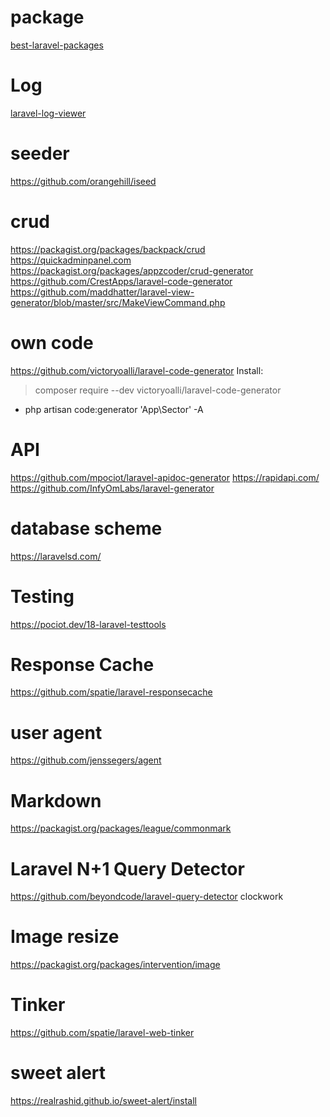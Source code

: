 # package
[best-laravel-packages](https://www.cloudways.com/blog/best-laravel-packages/)

# Log
[laravel-log-viewer](https://github.com/rap2hpoutre/laravel-log-viewer)

# seeder
https://github.com/orangehill/iseed

# crud
https://packagist.org/packages/backpack/crud
https://quickadminpanel.com
https://packagist.org/packages/appzcoder/crud-generator
https://github.com/CrestApps/laravel-code-generator
https://github.com/maddhatter/laravel-view-generator/blob/master/src/MakeViewCommand.php

# own code
https://github.com/victoryoalli/laravel-code-generator
Install:
> composer require --dev victoryoalli/laravel-code-generator
- php artisan code:generator 'App\Sector' -A

# API
https://github.com/mpociot/laravel-apidoc-generator
https://rapidapi.com/
https://github.com/InfyOmLabs/laravel-generator

# database scheme
https://laravelsd.com/

# Testing
https://pociot.dev/18-laravel-testtools

# Response Cache
https://github.com/spatie/laravel-responsecache

# user agent
https://github.com/jenssegers/agent

# Markdown
https://packagist.org/packages/league/commonmark

# Laravel N+1 Query Detector
https://github.com/beyondcode/laravel-query-detector
clockwork

# Image resize
https://packagist.org/packages/intervention/image

# Tinker
https://github.com/spatie/laravel-web-tinker

# sweet alert
https://realrashid.github.io/sweet-alert/install